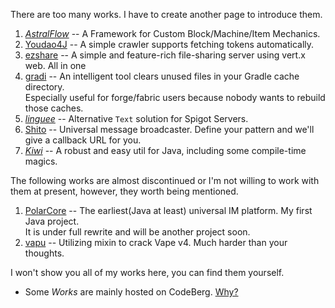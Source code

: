 There are too many works. I have to create another page to introduce them.

1. [_AstralFlow_](https://github.com/InlinedLambdas/AstralFlow) -- A Framework for Custom Block/Machine/Item Mechanics.
2. [Youdao4J](https://github.com/iceBear67/Youdao4J) -- A simple crawler supports fetching tokens automatically.
3. [ezshare](https://github.com/iceBear67/ezshare) -- A simple and feature-rich file-sharing server using vert.x web. All in one
4. [gradi](https://github.com/iceBear67/gradi) -- An intelligent tool clears unused files in your Gradle cache directory.  
  Especially useful for forge/fabric users because nobody wants to rebuild those caches.
5. [_linguee_](https://github.com/iceBear67/linguee) -- Alternative `Text` solution for Spigot Servers.
6. [Shito](https://github.com/iceBear67/Shito) -- Universal message broadcaster. Define your pattern and we'll give a callback URL for you.
7. [_Kiwi_](https://github.com/InlinedLambdas/kiwi) -- A robust and easy util for Java, including some compile-time magics.

The following works are almost discontinued or I'm not willing to work with them at present, however, they worth being mentioned.

1. [PolarCore](https://github.com/saltedfishclub/PolarCore) -- The earliest(Java at least) universal IM platform. My first Java project.  
  It is under full rewrite and will be another project soon.
2. [vapu](https://github.com/iceBear67/vapu) -- Utilizing mixin to crack Vape v4. Much harder than your thoughts.


I won't show you all of my works here, you can find them yourself.

* Some _Works_ are mainly hosted on CodeBerg. [Why?](https://ib67.io/2022/08/19/From-GitHub-To-Github/)
